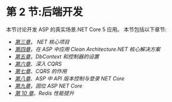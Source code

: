# 第 2 节:后端开发

本节讨论开发 ASP 的真实场景.NET Core 5 应用。 本节包括以下章节:

*   [*第三章*](03.html#_idTextAnchor044)， *NET 核心项目*
*   [*第四章*](04.html#_idTextAnchor058)，*在 ASP 中应用 Clean Architecture.NET 核心解决方案*
*   [*第五章*](05.html#_idTextAnchor079)，*DbContext 和控制器的设置*
*   [*第六章*](06.html#_idTextAnchor092)、*深入 CQRS*
*   [*第七章*](07.html#_idTextAnchor110)、*CQRS 的作用*
*   [*第八章*](08.html#_idTextAnchor121)、*ASP 中 API 版本控制与登录 NET Core*
*   [*第九章*](09.html#_idTextAnchor136)，*固位 ASP NET Core*
*   [*第 10 章*](10.html#_idTextAnchor169)、*Redis 性能提升*
